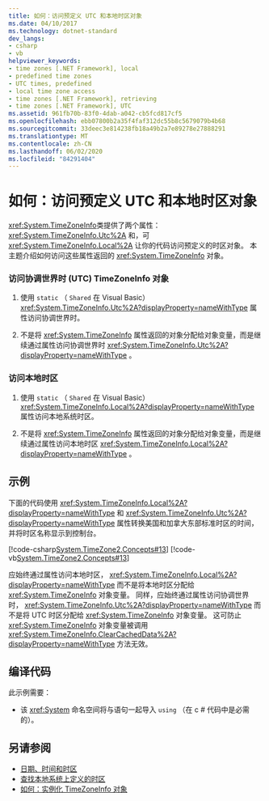 ```yaml
---
title: 如何：访问预定义 UTC 和本地时区对象
ms.date: 04/10/2017
ms.technology: dotnet-standard
dev_langs:
- csharp
- vb
helpviewer_keywords:
- time zones [.NET Framework], local
- predefined time zones
- UTC times, predefined
- local time zone access
- time zones [.NET Framework], retrieving
- time zones [.NET Framework], UTC
ms.assetid: 961fb70b-83f0-4dab-a042-cb5fcd817cf5
ms.openlocfilehash: ebb07800b2a35f4faf312dc55b8c5679079b4b68
ms.sourcegitcommit: 33deec3e814238fb18a49b2a7e89278e27888291
ms.translationtype: MT
ms.contentlocale: zh-CN
ms.lasthandoff: 06/02/2020
ms.locfileid: "84291404"
---
```

# <a name="how-to-access-the-predefined-utc-and-local-time-zone-objects"></a>如何：访问预定义 UTC 和本地时区对象

<xref:System.TimeZoneInfo>类提供了两个属性： <xref:System.TimeZoneInfo.Utc%2A> 和，可 <xref:System.TimeZoneInfo.Local%2A> 让你的代码访问预定义的时区对象。 本主题介绍如何访问这些属性返回的 <xref:System.TimeZoneInfo> 对象。

### <a name="to-access-the-coordinated-universal-time-utc-timezoneinfo-object"></a>访问协调世界时 (UTC) TimeZoneInfo 对象

1. 使用 `static` （ `Shared` 在 Visual Basic） <xref:System.TimeZoneInfo.Utc%2A?displayProperty=nameWithType> 属性访问协调世界时。

2. 不是将 <xref:System.TimeZoneInfo> 属性返回的对象分配给对象变量，而是继续通过属性访问协调世界时 <xref:System.TimeZoneInfo.Utc%2A?displayProperty=nameWithType> 。

### <a name="to-access-the-local-time-zone"></a>访问本地时区

1. 使用 `static` （ `Shared` 在 Visual Basic） <xref:System.TimeZoneInfo.Local%2A?displayProperty=nameWithType> 属性访问本地系统时区。

2. 不是将 <xref:System.TimeZoneInfo> 属性返回的对象分配给对象变量，而是继续通过属性访问本地时区 <xref:System.TimeZoneInfo.Local%2A?displayProperty=nameWithType> 。

## <a name="example"></a>示例

下面的代码使用 <xref:System.TimeZoneInfo.Local%2A?displayProperty=nameWithType> 和 <xref:System.TimeZoneInfo.Utc%2A?displayProperty=nameWithType> 属性转换美国和加拿大东部标准时区的时间，并将时区名称显示到控制台。

[!code-csharp[System.TimeZone2.Concepts#13](../../../samples/snippets/csharp/VS_Snippets_CLR_System/system.TimeZone2.Concepts/CS/TimeZone2Concepts.cs#13)]
[!code-vb[System.TimeZone2.Concepts#13](../../../samples/snippets/visualbasic/VS_Snippets_CLR_System/system.TimeZone2.Concepts/VB/TimeZone2Concepts.vb#13)]

应始终通过属性访问本地时区， <xref:System.TimeZoneInfo.Local%2A?displayProperty=nameWithType> 而不是将本地时区分配给 <xref:System.TimeZoneInfo> 对象变量。 同样，应始终通过属性访问协调世界时， <xref:System.TimeZoneInfo.Utc%2A?displayProperty=nameWithType> 而不是将 UTC 时区分配给 <xref:System.TimeZoneInfo> 对象变量。 这可防止 <xref:System.TimeZoneInfo> 对象变量被调用 <xref:System.TimeZoneInfo.ClearCachedData%2A?displayProperty=nameWithType> 方法无效。

## <a name="compiling-the-code"></a>编译代码

此示例需要：

- 该 <xref:System> 命名空间将与语句一起导入 `using` （在 c # 代码中是必需的）。

## <a name="see-also"></a>另请参阅

- [日期、时间和时区](index.md)
- [查找本地系统上定义的时区](finding-the-time-zones-on-local-system.md)
- [如何：实例化 TimeZoneInfo 对象](instantiate-time-zone-info.md)
